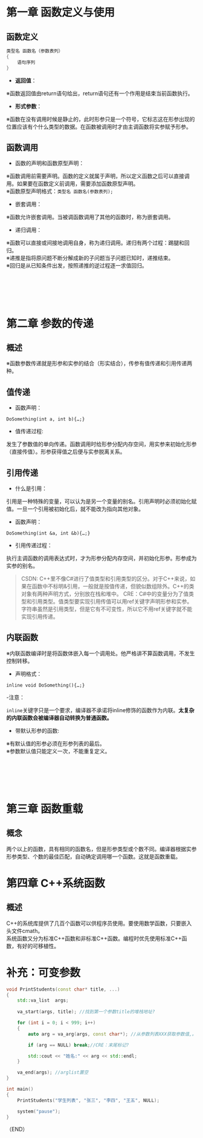 # 第一章 函数定义与使用    

## 函数定义  

```c++
类型名 函数名（参数表列）
{
	语句序列
}
```

- **返回值**：  

※函数返回值由return语句给出，return语句还有一个作用是结束当前函数执行。  

- **形式参数**：  

※函数在没有调用时候是静止的，此时形参只是一个符号，它标志这在形参出现的位置应该有个什么类型的数据。在函数被调用时才由主调函数将实参赋予形参。  


## 函数调用    

- 函数的声明和函数原型声明：  

※函数调用前需要声明。函数的定义就属于声明，所以定义函数之后可以直接调用。如果要在函数定义前调用，需要添加函数原型声明。  
※函数原型声明格式：`类型名 函数名(参数表列);`   

- 嵌套调用：  

※函数允许嵌套调用。当被调函数调用了其他的函数时，称为嵌套调用。  

- 递归调用：    

※函数可以直接或间接地调用自身，称为递归调用。递归有两个过程：踢腿和回归。  
※递推是指将原问题不断分解成新的子问题当子问题已知时，递推结束。  
※回归是从已知条件出发，按照递推的逆过程逐一求值回归。  


<br />
<br />
<br />
<br />



# 第二章 参数的传递    

## 概述    

※函数参数传递就是形参和实参的结合（形实结合），传参有值传递和引用传递两种。  

## 值传递    

- 函数声明：  

`DoSomething(int a, int b){…;}`  

- 值传递过程:  

发生了参数值的单向传递。函数调用时给形参分配内存空间，用实参来初始化形参（直接传值）。形参获得值之后便与实参脱离关系。    


## 引用传递    

- 什么是引用：    

引用是一种特殊的变量，可以认为是另一个变量的别名。引用声明时必须初始化赋值。一旦一个引用被初始化后，就不能改为指向其他对象。

- 函数声明：    

`DoSomething(int &a, int &b){…;} `    

- 引用传递过程：    

执行主调函数的调用表达式时，才为形参分配内存空间，并初始化形参。形参成为实参的别名。    

> CSDN: C++里不像C#进行了值类型和引用类型的区分。对于C++来说，如果在函数中不标明&引用，一般就是按值传递，但貌似数组除外。C++的类对象有两种声明方式，分别放在栈和堆中。
> CRE：C#中的变量分为了值类型和引用类型。值类型要实现引用传值可以用ref关键字声明形参和实参。字符串虽然是引用类型，但是它有不可变性，所以它不用ref关键字就不能实现引用传递。

## 内联函数    

※内联函数编译时是将函数体嵌入每一个调用处。他严格讲不算函数调用，不发生控制转移。  

- 声明格式：  

`inline void DoSomething(){…;}`

-注意：  

`inline`关键字只是一个要求，编译器不承诺将inline修饰的函数作为内联。**太复杂的内联函数会被编译器自动转换为普通函数。**    

- 带默认形参的函数:    

※有默认值的形参必须在形参列表的最后。  
※参数默认值只能定义一次，不能重复定义。  


<br />
<br />
<br />
<br />


# 第三章 函数重载    

## 概念    

两个以上的函数，具有相同的函数名，但是形参类型或个数不同。编译器根据实参形参类型、个数的最佳匹配，自动确定调用哪一个函数。这就是函数重载。    

# 第四章 C++系统函数    

## 概述    

C++的系统库提供了几百个函数可以供程序员使用。要使用数学函数，只要嵌入头文件cmath。    
系统函数又分为标准C++函数和非标准C++函数。编程时优先使用标准C++函数，有好的可移植性。    




# 补充：可变参数    

```C++    
void PrintStudents(const char* title, ...)
{
	std::va_list  args;
	
	va_start(args, title); //找到第一个参数title的堆栈地址?

	for (int i = 0; i < 999; i++)
	{
		auto arg = va_arg(args, const char*); //从参数列表XXX获取参数值,。并让指针上移一个_INTSIZEOF(YYY)，以指向下一个可变参数地址。  

		if (arg == NULL) break;//CRE：末尾标记?  

		std::cout << "姓名:" << arg << std::endl;
	}

	va_end(args); //arglist置空
}

int main()
{
	PrintStudents("学生列表", "张三", "李四", "王五", NULL);

	system("pause");
}

```  



（END）  